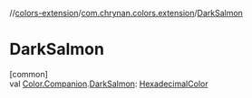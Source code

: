 //[colors-extension](../../index.md)/[com.chrynan.colors.extension](index.md)/[DarkSalmon](-dark-salmon.md)

# DarkSalmon

[common]\
val [Color.Companion](../../../colors-core/colors-core/com.chrynan.colors/-color/-companion/index.md).[DarkSalmon](-dark-salmon.md): [HexadecimalColor](../../../colors-core/colors-core/com.chrynan.colors/-hexadecimal-color/index.md)
